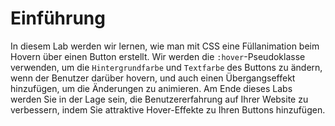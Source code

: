 # Einführung

In diesem Lab werden wir lernen, wie man mit CSS eine Füllanimation beim Hovern über einen Button erstellt. Wir werden die `:hover`-Pseudoklasse verwenden, um die `Hintergrundfarbe` und `Textfarbe` des Buttons zu ändern, wenn der Benutzer darüber hovern, und auch einen Übergangseffekt hinzufügen, um die Änderungen zu animieren. Am Ende dieses Labs werden Sie in der Lage sein, die Benutzererfahrung auf Ihrer Website zu verbessern, indem Sie attraktive Hover-Effekte zu Ihren Buttons hinzufügen.
